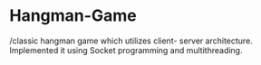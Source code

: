 # Hangman-Game
/classic hangman game which utilizes client- server architecture. Implemented it using Socket programming and  multithreading.
